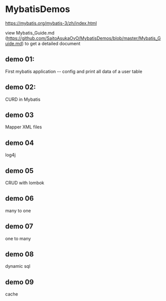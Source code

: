 # MybatisDemos 

https://mybatis.org/mybatis-3/zh/index.html

view Mybatis_Guide.md (https://github.com/SaitoAsukaOvO/MybatisDemos/blob/master/Mybatis_Guide.md) to get a detailed document

## demo 01: 
First mybatis application -- config and print all data of a user table


## demo 02:
CURD in Mybatis

## demo 03
Mapper XML files

## demo 04
log4j

## demo 05
CRUD with lombok

## demo 06
many to one

## demo 07
one to many

## demo 08
dynamic sql

## demo 09
cache
